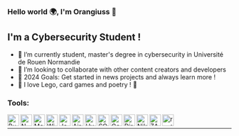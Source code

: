 ### Hello world 🌍, I'm Orangiuss 👋 

## I'm a Cybersecurity Student !

- 🌱 I’m currently student, master's degree in cybersecurity in 
     Université de Rouen Normandie
- 👐 I’m looking to collaborate with other content creators and developers
- 🥅 2024 Goals: Get started in news projects and always learn more !
- 🎲 I love Lego, card games and poetry ! 🍃

### Tools:

<img align="left" alt="Burp Suite" width="26px" src="https://pbs.twimg.com/profile_images/949787136030539782/LnRrYf6e_400x400.jpg" />
<img align="left" alt="Nmap" width="26px" src="https://nmap.org/images/nmap-app-icon.png" />
<img align="left" alt="Metasploit" width="26px" src="https://d2eip9sf3oo6c2.cloudfront.net/tags/images/000/001/007/landscape/metasploit-logo.png" />
<img align="left" alt="Wireshark" width="26px" src="https://www.wireshark.org/media/wireshark-logo.png" />
<img align="left" alt="John the Ripper" width="26px" src="https://upload.wikimedia.org/wikipedia/commons/8/8c/John_the_Ripper_logo.png" />
<img align="left" alt="Aircrack-ng" width="26px" src="https://www.aircrack-ng.org/images/logo.png" />
<img align="left" alt="Hydra" width="26px" src="https://www.hackingtools.in/wp-content/uploads/2017/02/hydra-300x238.png" />
<img align="left" alt="SQLMap" width="26px" src="https://sqlmap.org/assets/sqlmap_logo.png" />
<img align="left" alt="Gobuster" width="26px" src="https://avatars.githubusercontent.com/u/24671422?s=200&v=4" />
<img align="left" alt="Dirb" width="26px" src="https://avatars.githubusercontent.com/u/34617992?s=200&v=4" />
<img align="left" alt="Nikto" width="26px" src="https://cirt.net/nikto/nikto.png" />
<img align="left" alt="ZAP" width="26px" src="https://www.zaproxy.org/images/zap64x64.png" />
<img align="left" alt="rootme" width="26px" src="https://www.root-me.org/IMG/logo/siteon0.svg?1637496509" />

<br />

---
